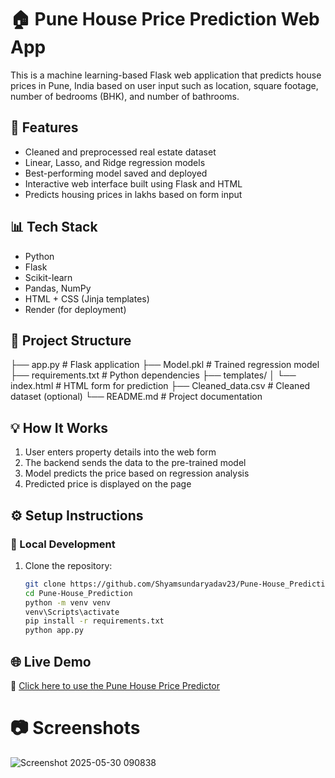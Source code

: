 # 🏠 Pune House Price Prediction Web App

This is a machine learning-based Flask web application that predicts house prices in Pune, India based on user input such as location, square footage, number of bedrooms (BHK), and number of bathrooms.

## 🚀 Features

- Cleaned and preprocessed real estate dataset
- Linear, Lasso, and Ridge regression models
- Best-performing model saved and deployed
- Interactive web interface built using Flask and HTML
- Predicts housing prices in lakhs based on form input

## 📊 Tech Stack

- Python
- Flask
- Scikit-learn
- Pandas, NumPy
- HTML + CSS (Jinja templates)
- Render (for deployment)

## 📁 Project Structure
├── app.py # Flask application
├── Model.pkl # Trained regression model
├── requirements.txt # Python dependencies
├── templates/
│ └── index.html # HTML form for prediction
├── Cleaned_data.csv # Cleaned dataset (optional)
└── README.md # Project documentation

## 💡 How It Works

1. User enters property details into the web form
2. The backend sends the data to the pre-trained model
3. Model predicts the price based on regression analysis
4. Predicted price is displayed on the page

## ⚙️ Setup Instructions

### 🔧 Local Development

1. Clone the repository:
   ```bash
   git clone https://github.com/Shyamsundaryadav23/Pune-House_Prediction.git
   cd Pune-House_Prediction
   python -m venv venv
   venv\Scripts\activate  
   pip install -r requirements.txt
   python app.py
## 🌐 Live Demo

🔗 [Click here to use the Pune House Price Predictor](https://pune-house-price-predictor.onrender.com)
# 📷 Screenshots
![Screenshot 2025-05-30 090838](https://github.com/user-attachments/assets/f9339f5a-86ff-400c-aae3-384f239b3f99)




